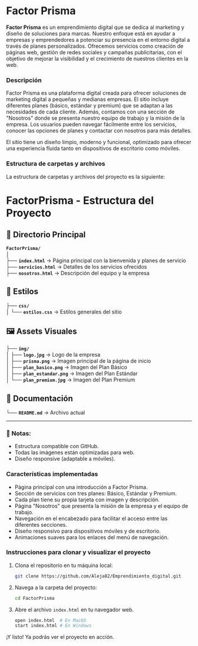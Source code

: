 # Factor Prisma

**Factor Prisma** es un emprendimiento digital que se dedica al marketing y diseño de soluciones para marcas. Nuestro enfoque está en ayudar a empresas y emprendedores a potenciar su presencia en el entorno digital a través de planes personalizados. Ofrecemos servicios como creación de páginas web, gestión de redes sociales y campañas publicitarias, con el objetivo de mejorar la visibilidad y el crecimiento de nuestros clientes en la web.

### Descripción

Factor Prisma es una plataforma digital creada para ofrecer soluciones de marketing digital a pequeñas y medianas empresas. El sitio incluye diferentes planes (básico, estándar y premium) que se adaptan a las necesidades de cada cliente. Además, contamos con una sección de "Nosotros" donde se presenta nuestro equipo de trabajo y la misión de la empresa. Los usuarios pueden navegar fácilmente entre los servicios, conocer las opciones de planes y contactar con nosotros para más detalles.

El sitio tiene un diseño limpio, moderno y funcional, optimizado para ofrecer una experiencia fluida tanto en dispositivos de escritorio como móviles.

### Estructura de carpetas y archivos

La estructura de carpetas y archivos del proyecto es la siguiente:
# FactorPrisma - Estructura del Proyecto

## 📂 Directorio Principal  
**`FactorPrisma/`**  
│  
├── **`index.html`** → Página principal con la bienvenida y planes de servicio  
├── **`servicios.html`** → Detalles de los servicios ofrecidos  
├── **`nosotros.html`** → Descripción del equipo y la empresa  

## 🎨 Estilos  
├── **`css/`**  
│   └── **`estilos.css`** → Estilos generales del sitio  

## 🖼️ Assets Visuales  
├── **`img/`**  
│   ├── **`logo.jpg`** → Logo de la empresa  
│   ├── **`prisma.png`** → Imagen principal de la página de inicio  
│   ├── **`plan_basico.png`** → Imagen del Plan Básico  
│   ├── **`plan_estandar.png`** → Imagen del Plan Estándar  
│   └── **`plan_premium.jpg`** → Imagen del Plan Premium  

## 📄 Documentación  
└── **`README.md`** → Archivo actual  

---

### 📌 Notas:  
- Estructura compatible con GitHub.  
- Todas las imágenes están optimizadas para web.  
- Diseño responsive (adaptable a móviles).  

### Características implementadas

- Página principal con una introducción a Factor Prisma.
- Sección de servicios con tres planes: Básico, Estándar y Premium.
- Cada plan tiene su propia tarjeta con imagen y descripción.
- Página "Nosotros" que presenta la misión de la empresa y el equipo de trabajo.
- Navegación en el encabezado para facilitar el acceso entre las diferentes secciones.
- Diseño responsivo para dispositivos móviles y de escritorio.
- Animaciones suaves para los enlaces del menú de navegación.

### Instrucciones para clonar y visualizar el proyecto

1. Clona el repositorio en tu máquina local:

    ```bash
    git clone https://github.com/Aleja82/Emprendimiento_digital.git
    ```

2. Navega a la carpeta del proyecto:

    ```bash
    cd FactorPrisma
    ```

3. Abre el archivo `index.html` en tu navegador web.

    ```bash
    open index.html  # En MacOS
    start index.html # En Windows
    ```

¡Y listo! Ya podrás ver el proyecto en acción.
